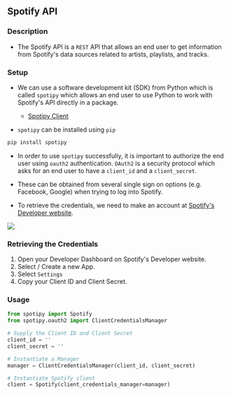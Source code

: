 ## Spotify API

### Description

- The Spotify API is a `REST` API that allows an end user to get information from Spotify's data sources related to artists, playlists, and tracks.

### Setup

- We can use a software development kit (SDK) from Python which is called `spotipy` which allows an end user to use Python to work with Spotify's API directly in a package.

  - [Spotipy Client](https://spotipy.readthedocs.io/en/2.22.1/)

- `spotipy` can be installed using `pip`

```bash
pip install spotipy
```

- In order to use `spotipy` successfully, it is important to authorize the end user using `oauth2` authentication. `OAuth2` is a security protocol which asks for an end user to have a `client_id` and a `client_secret`.
- These can be obtained from several single sign on options (e.g. Facebook, Google) when trying to log into Spotify.

- To retrieve the credentials, we need to make an account at [Spotify's Developer website](http://developer.spotify.com).

![](https://p131.p1.n0.cdn.getcloudapp.com/items/OAulj5zr/8d32e117-6f61-4f15-b88e-293f25dc8e80.jpg?v=57dbbce1c72d8014f9bc0d598c1de4e4)

### Retrieving the Credentials

1. Open your Developer Dashboard on Spotify's Developer website.
2. Select / Create a new App.
3. Select `Settings`
4. Copy your Client ID and Client Secret.

### Usage

```python
from spotipy import Spotify
from spotipy.oauth2 import ClientCredentialsManager

# Supply the Client ID and Client Secret
client_id = ''
client_secret = ''

# Instantiate a Manager
manager = ClientCredentialsManager(client_id, client_secret)

# Instantiate Spotify client
client = Spotify(client_credentials_manager=manager)
```

